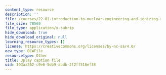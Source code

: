 ```yaml
---
content_type: resource
description: ''
file: /courses/22-01-introduction-to-nuclear-engineering-and-ionizing-radiation-fall-2016/103aa262c9e65db9abdb2f2ff516ef38_kjX4HCtlJBY.vtt
file_size: 78560
file_type: application/x-subrip
hide_download: true
hide_download_original: null
learning_resource_types: []
license: https://creativecommons.org/licenses/by-nc-sa/4.0/
ocw_type: OCWFile
resourcetype: Other
title: 3play caption file
uid: 103aa262-c9e6-5db9-abdb-2f2ff516ef38
---
```


